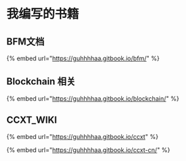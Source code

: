 # 我编写的书籍

## BFM文档

{% embed url="https://guhhhhaa.gitbook.io/bfm/" %}

## Blockchain 相关

{% embed url="https://guhhhhaa.gitbook.io/blockchain/" %}

## CCXT\_WIKI

{% embed url="https://guhhhhaa.gitbook.io/ccxt" %}

{% embed url="https://guhhhhaa.gitbook.io/ccxt-cn/" %}



